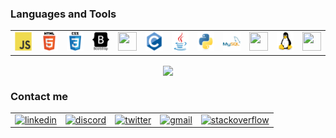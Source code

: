 <h3 align="left">Languages and Tools</h3>
<table align="center">
  <tr>
    <td>
        <img src="https://raw.githubusercontent.com/devicons/devicon/master/icons/javascript/javascript-original.svg" height="30" width="30">
    </td>
    <td>
        <img src="https://raw.githubusercontent.com/devicons/devicon/master/icons/html5/html5-original-wordmark.svg" height="30" width="30">
    </td>
    <td>
        <img src="https://raw.githubusercontent.com/devicons/devicon/master/icons/css3/css3-original-wordmark.svg" height="30" width="30">
    </td>
    <td>
        <img src="https://raw.githubusercontent.com/devicons/devicon/master/icons/bootstrap/bootstrap-plain-wordmark.svg" height="30" width="30">
    </td>
    <td>
        <img src="https://user-images.githubusercontent.com/74218805/219943906-b4358d18-6a40-4aa1-9961-511fb9f63f39.png" height="30" width="30">
    </td>
    <td>
        <img src="https://raw.githubusercontent.com/devicons/devicon/master/icons/c/c-original.svg" height="30" width="30">
    </td>
    <td>
        <img src="https://raw.githubusercontent.com/devicons/devicon/master/icons/java/java-original.svg" height="30" width="30">
    </td>
    <td>
        <img src="https://raw.githubusercontent.com/devicons/devicon/master/icons/python/python-original.svg" height="30" width="30">
    </td>
    <td>
        <img src="https://raw.githubusercontent.com/devicons/devicon/master/icons/mysql/mysql-original-wordmark.svg" height="30" width="30">
    </td>
    <td>
        <img src="https://www.vectorlogo.zone/logos/sqlite/sqlite-icon.svg" height="30" width="30">
    </td>
    <td>
        <img src="https://raw.githubusercontent.com/devicons/devicon/master/icons/linux/linux-original.svg" height="30" width="30">
    </td>
    <td>
        <img src="https://www.vectorlogo.zone/logos/git-scm/git-scm-icon.svg" height="30" width="30">
    </td>
  </tr>
</table>
<div align="center">
<!--   <p><img align="center" src="https://github-readme-activity-graph.cyclic.app/graph?username=bilal-belli&theme=vue"/></p>  -->
  <p><img align="center" src="https://github-readme-streak-stats.herokuapp.com/?user=bilal-belli&theme=vue"/></p>
</div>
<h3 align="left">Contact me</h3>
<table align="center">
  <tr>
    <td>
            <a href="https://www.linkedin.com/in/belli-bilal/" >
            <img src="https://user-images.githubusercontent.com/74218805/219942623-a1e2387a-846e-4ee5-b25d-1005b934e0a4.png" alt="linkedin" height="30" width="30">
            </a>
    </td>
    <td>
            <a href="https://discord.gg/Bi_lal#6555" ><img src="https://user-images.githubusercontent.com/74218805/219942643-7b88b034-b293-4148-92b3-94940e0c58fb.png" alt="discord" height="30" width="30">
            </a>
    </td>
    <td>
          <a href="https://twitter.com/bilal_belli_" >
             <img src="https://user-images.githubusercontent.com/74218805/219942421-0f5ca341-bf60-4d61-a450-1beb3d96d163.png" alt="twitter" height="30" width="30">
          </a>
    </td>
    <td>
            <a href="jb_belli@esi.dz" ><img src="https://user-images.githubusercontent.com/74218805/219942942-778dd537-04d9-4bac-9a84-1a3c3d534948.png" alt="gmail" height="30" width="30">
            </a>
    </td>
    <td>
            <a href="https://stackoverflow.com/users/13244079/bilal-belli" ><img src="https://user-images.githubusercontent.com/74218805/219943025-0812d56a-9e8d-4d45-96bc-34d17b6504b1.png" alt="stackoverflow" height="30" width="30">
            </a>
    </td>
  </tr>
</table>

